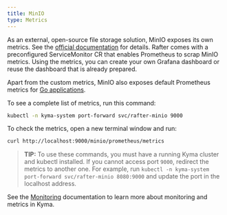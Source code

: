 ```yaml
---
title: MinIO
type: Metrics
---
```


As an external, open-source file storage solution, MinIO exposes its own metrics. See the [official documentation](https://github.com/minio/minio/tree/master/docs/metrics) for details. Rafter comes with a preconfigured ServiceMonitor CR that enables Prometheus to scrap MinIO metrics. Using the metrics, you can create your own Grafana dashboard or reuse the dashboard that is already prepared.

Apart from the custom metrics, MinIO also exposes default Prometheus metrics for [Go applications](https://prometheus.io/docs/guides/go-application/).

To see a complete list of metrics, run this command:

```bash
kubectl -n kyma-system port-forward svc/rafter-minio 9000
```

To check the metrics, open a new terminal window and run:

```bash
curl http://localhost:9000/minio/prometheus/metrics
```

> **TIP:** To use these commands, you must have a running Kyma cluster and kubectl installed. If you cannot access port `9000`, redirect the metrics to another one. For example, run `kubectl -n kyma-system port-forward svc/rafter-minio 8080:9000` and update the port in the localhost address.

See the [Monitoring](/components/monitoring) documentation to learn more about monitoring and metrics in Kyma.
